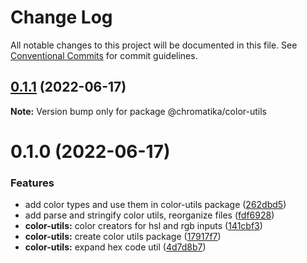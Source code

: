 # Change Log

All notable changes to this project will be documented in this file.
See [Conventional Commits](https://conventionalcommits.org) for commit guidelines.

## [0.1.1](https://github.com/tkofh/chromatika/compare/@chromatika/color-utils@0.1.0...@chromatika/color-utils@0.1.1) (2022-06-17)

**Note:** Version bump only for package @chromatika/color-utils





# 0.1.0 (2022-06-17)


### Features

* add color types and use them in color-utils package ([262dbd5](https://github.com/tkofh/chromatika/commit/262dbd58280078d38f4d05b34690c2f645908ef9))
* add parse and stringify color utils, reorganize files ([fdf6928](https://github.com/tkofh/chromatika/commit/fdf6928cd531ca92f64f24119e8a3994c34fbd77))
* **color-utils:** color creators for hsl and rgb inputs ([141cbf3](https://github.com/tkofh/chromatika/commit/141cbf356d0a38ebebc2450feaf32b934be1df00))
* **color-utils:** create color utils package ([17917f7](https://github.com/tkofh/chromatika/commit/17917f72dfc974a5f3e9d4292ff3dcef77eabbe2))
* **color-utils:** expand hex code util ([4d7d8b7](https://github.com/tkofh/chromatika/commit/4d7d8b75dec1bdf98c385b807116f5e3e8216b09))

